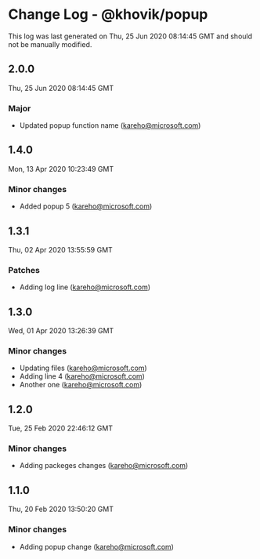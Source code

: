 # Change Log - @khovik/popup

This log was last generated on Thu, 25 Jun 2020 08:14:45 GMT and should not be manually modified.

## 2.0.0
Thu, 25 Jun 2020 08:14:45 GMT

### Major

- Updated popup function name (kareho@microsoft.com)
## 1.4.0
Mon, 13 Apr 2020 10:23:49 GMT

### Minor changes

- Added popup 5 (kareho@microsoft.com)
## 1.3.1
Thu, 02 Apr 2020 13:55:59 GMT

### Patches

- Adding log line (kareho@microsoft.com)
## 1.3.0
Wed, 01 Apr 2020 13:26:39 GMT

### Minor changes

- Updating files (kareho@microsoft.com)
- Adding line 4 (kareho@microsoft.com)
- Another one (kareho@microsoft.com)
## 1.2.0
Tue, 25 Feb 2020 22:46:12 GMT

### Minor changes

- Adding packeges changes (kareho@microsoft.com)
## 1.1.0
Thu, 20 Feb 2020 13:50:20 GMT

### Minor changes

- Adding popup change (kareho@microsoft.com)